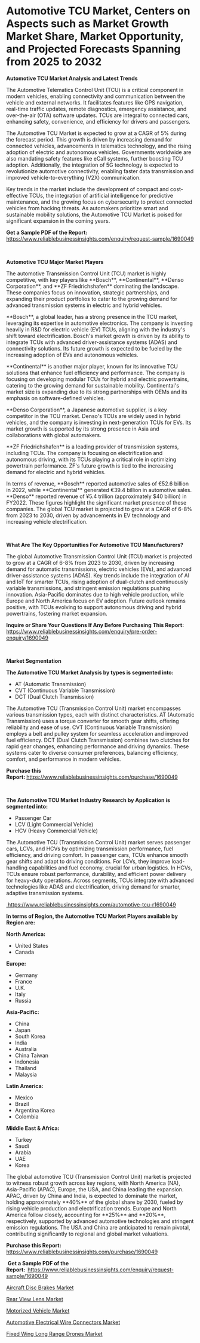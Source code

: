 <p><h1>Automotive TCU Market, Centers on Aspects such as Market Growth Market Share, Market Opportunity, and Projected Forecasts Spanning from 2025 to 2032</h1></p><p><strong>Automotive TCU Market Analysis and Latest Trends</strong></p>
<p><p>The Automotive Telematics Control Unit (TCU) is a critical component in modern vehicles, enabling connectivity and communication between the vehicle and external networks. It facilitates features like GPS navigation, real-time traffic updates, remote diagnostics, emergency assistance, and over-the-air (OTA) software updates. TCUs are integral to connected cars, enhancing safety, convenience, and efficiency for drivers and passengers.</p><p>The Automotive TCU Market is expected to grow at a CAGR of 5% during the forecast period. This growth is driven by increasing demand for connected vehicles, advancements in telematics technology, and the rising adoption of electric and autonomous vehicles. Governments worldwide are also mandating safety features like eCall systems, further boosting TCU adoption. Additionally, the integration of 5G technology is expected to revolutionize automotive connectivity, enabling faster data transmission and improved vehicle-to-everything (V2X) communication.</p><p>Key trends in the market include the development of compact and cost-effective TCUs, the integration of artificial intelligence for predictive maintenance, and the growing focus on cybersecurity to protect connected vehicles from hacking threats. As automakers prioritize smart and sustainable mobility solutions, the Automotive TCU Market is poised for significant expansion in the coming years.</p></p>
<p><strong>Get a Sample PDF of the Report:&nbsp;</strong> <a href="https://www.reliablebusinessinsights.com/enquiry/request-sample/1690049?utm_campaign=950&utm_medium=2&utm_source=Github&utm_content=ia&utm_term=22012025&utm_id=automotive-tcu">https://www.reliablebusinessinsights.com/enquiry/request-sample/1690049</a></p>
<p>&nbsp;</p>
<p><strong>Automotive TCU Major Market Players</strong></p>
<p><p>The automotive Transmission Control Unit (TCU) market is highly competitive, with key players like **Bosch**, **Continental**, **Denso Corporation**, and **ZF Friedrichshafen** dominating the landscape. These companies focus on innovation, strategic partnerships, and expanding their product portfolios to cater to the growing demand for advanced transmission systems in electric and hybrid vehicles.</p><p>**Bosch**, a global leader, has a strong presence in the TCU market, leveraging its expertise in automotive electronics. The company is investing heavily in R&D for electric vehicle (EV) TCUs, aligning with the industry's shift toward electrification. Bosch's market growth is driven by its ability to integrate TCUs with advanced driver-assistance systems (ADAS) and connectivity solutions. Its future growth is expected to be fueled by the increasing adoption of EVs and autonomous vehicles.</p><p>**Continental** is another major player, known for its innovative TCU solutions that enhance fuel efficiency and performance. The company is focusing on developing modular TCUs for hybrid and electric powertrains, catering to the growing demand for sustainable mobility. Continental's market size is expanding due to its strong partnerships with OEMs and its emphasis on software-defined vehicles.</p><p>**Denso Corporation**, a Japanese automotive supplier, is a key competitor in the TCU market. Denso's TCUs are widely used in hybrid vehicles, and the company is investing in next-generation TCUs for EVs. Its market growth is supported by its strong presence in Asia and collaborations with global automakers.</p><p>**ZF Friedrichshafen** is a leading provider of transmission systems, including TCUs. The company is focusing on electrification and autonomous driving, with its TCUs playing a critical role in optimizing powertrain performance. ZF's future growth is tied to the increasing demand for electric and hybrid vehicles.</p><p>In terms of revenue, **Bosch** reported automotive sales of €52.6 billion in 2022, while **Continental** generated €39.4 billion in automotive sales. **Denso** reported revenue of ¥5.4 trillion (approximately $40 billion) in FY2022. These figures highlight the significant market presence of these companies. The global TCU market is projected to grow at a CAGR of 6-8% from 2023 to 2030, driven by advancements in EV technology and increasing vehicle electrification.</p></p>
<p>&nbsp;</p>
<p><strong>What Are The Key Opportunities For Automotive TCU Manufacturers?</strong></p>
<p><p>The global Automotive Transmission Control Unit (TCU) market is projected to grow at a CAGR of 6-8% from 2023 to 2030, driven by increasing demand for automatic transmissions, electric vehicles (EVs), and advanced driver-assistance systems (ADAS). Key trends include the integration of AI and IoT for smarter TCUs, rising adoption of dual-clutch and continuously variable transmissions, and stringent emission regulations pushing innovation. Asia-Pacific dominates due to high vehicle production, while Europe and North America focus on EV adoption. Future outlook remains positive, with TCUs evolving to support autonomous driving and hybrid powertrains, fostering market expansion.</p></p>
<p><strong>Inquire or Share Your Questions If Any Before Purchasing This Report:</strong> <a href="https://www.reliablebusinessinsights.com/enquiry/pre-order-enquiry/1690049?utm_campaign=950&utm_medium=2&utm_source=Github&utm_content=ia&utm_term=22012025&utm_id=automotive-tcu">https://www.reliablebusinessinsights.com/enquiry/pre-order-enquiry/1690049</a></p>
<p>&nbsp;</p>
<p><strong>Market Segmentation</strong></p>
<p><strong>The Automotive TCU Market Analysis by types is segmented into:</strong></p>
<p><ul><li>AT (Automatic Transmission)</li><li>CVT (Continuous Variable Transmission)</li><li>DCT (Dual Clutch Transmission)</li></ul></p>
<p><p>The Automotive TCU (Transmission Control Unit) market encompasses various transmission types, each with distinct characteristics. AT (Automatic Transmission) uses a torque converter for smooth gear shifts, offering reliability and ease of use. CVT (Continuous Variable Transmission) employs a belt and pulley system for seamless acceleration and improved fuel efficiency. DCT (Dual Clutch Transmission) combines two clutches for rapid gear changes, enhancing performance and driving dynamics. These systems cater to diverse consumer preferences, balancing efficiency, comfort, and performance in modern vehicles.</p></p>
<p><strong>Purchase this Report:&nbsp;</strong><a href="https://www.reliablebusinessinsights.com/purchase/1690049?utm_campaign=950&utm_medium=2&utm_source=Github&utm_content=ia&utm_term=22012025&utm_id=automotive-tcu">https://www.reliablebusinessinsights.com/purchase/1690049</a></p>
<p>&nbsp;</p>
<p><strong>The Automotive TCU Market Industry Research by Application is segmented into:</strong></p>
<p><ul><li>Passenger Car</li><li>LCV (Light Commercial Vehicle)</li><li>HCV (Heavy Commercial Vehicle)</li></ul></p>
<p><p>The Automotive TCU (Transmission Control Unit) market serves passenger cars, LCVs, and HCVs by optimizing transmission performance, fuel efficiency, and driving comfort. In passenger cars, TCUs enhance smooth gear shifts and adapt to driving conditions. For LCVs, they improve load-handling capabilities and fuel economy, crucial for urban logistics. In HCVs, TCUs ensure robust performance, durability, and efficient power delivery for heavy-duty operations. Across segments, TCUs integrate with advanced technologies like ADAS and electrification, driving demand for smarter, adaptive transmission systems.</p></p>
<p><a href="https://www.reliablebusinessinsights.com/automotive-tcu-r1690049?utm_campaign=950&utm_medium=2&utm_source=Github&utm_content=ia&utm_term=22012025&utm_id=automotive-tcu">&nbsp;https://www.reliablebusinessinsights.com/automotive-tcu-r1690049</a></p>
<p><strong>In terms of Region, the Automotive TCU Market Players available by Region are:</strong></p>
<p>
    <p> <strong> North America: </strong>
        <ul>
            <li>United States</li>
            <li>Canada</li>
        </ul>
        </p> 
    <p> <strong> Europe: </strong>
        <ul>
            <li>Germany</li>
            <li>France</li>
            <li>U.K.</li>
            <li>Italy</li>
            <li>Russia</li>
        </ul>
        </p> 
    <p> <strong> Asia-Pacific: </strong>
        <ul>
            <li>China</li>
            <li>Japan</li>
            <li>South Korea</li>
            <li>India</li>
            <li>Australia</li>
            <li>China Taiwan</li>
            <li>Indonesia</li>
            <li>Thailand</li>
            <li>Malaysia</li>
        </ul>
        </p> 
    <p> <strong> Latin America: </strong>
        <ul>
            <li>Mexico</li>
            <li>Brazil</li>
            <li>Argentina Korea</li>
            <li>Colombia</li>
        </ul>
        </p> 
    <p> <strong> Middle East & Africa: </strong>
        <ul>
            <li>Turkey</li>
            <li>Saudi</li>
            <li>Arabia</li>
            <li>UAE</li>
            <li>Korea</li>
        </ul>
    </p>
    </p>
<p><p>The global automotive TCU (Transmission Control Unit) market is projected to witness robust growth across key regions, with North America (NA), Asia-Pacific (APAC), Europe, the USA, and China leading the expansion. APAC, driven by China and India, is expected to dominate the market, holding approximately **40%** of the global share by 2030, fueled by rising vehicle production and electrification trends. Europe and North America follow closely, accounting for **25%** and **20%**, respectively, supported by advanced automotive technologies and stringent emission regulations. The USA and China are anticipated to remain pivotal, contributing significantly to regional and global market valuations.</p></p>
<p><strong>Purchase this Report: </strong><a href="https://www.reliablebusinessinsights.com/purchase/1690049?utm_campaign=950&utm_medium=2&utm_source=Github&utm_content=ia&utm_term=22012025&utm_id=automotive-tcu">https://www.reliablebusinessinsights.com/purchase/1690049</a></p>
<p>&nbsp;<strong>Get a Sample PDF of the Report:&nbsp;&nbsp;</strong><a href="https://www.reliablebusinessinsights.com/enquiry/request-sample/1690049?utm_campaign=950&utm_medium=2&utm_source=Github&utm_content=ia&utm_term=22012025&utm_id=automotive-tcu">https://www.reliablebusinessinsights.com/enquiry/request-sample/1690049</a></p>
<p><strong></strong></p>
<p><p><a href="https://github.com/hammelximalschid/Market-Research-Report-List-1/blob/main/aircraft-disc-brakes-market.md?utm_campaign=950&utm_medium=2&utm_source=Github&utm_content=ia&utm_term=22012025&utm_id=automotive-tcu">Aircraft Disc Brakes Market</a></p><p><a href="https://github.com/lindaopodray/Market-Research-Report-List-1/blob/main/rear-view-lens-market.md?utm_campaign=950&utm_medium=2&utm_source=Github&utm_content=ia&utm_term=22012025&utm_id=automotive-tcu">Rear View Lens Market</a></p><p><a href="https://github.com/flnordan65e0/Market-Research-Report-List-1/blob/main/motorized-vehicle-market.md?utm_campaign=950&utm_medium=2&utm_source=Github&utm_content=ia&utm_term=22012025&utm_id=automotive-tcu">Motorized Vehicle Market</a></p><p><a href="https://github.com/antonioc6hal/Market-Research-Report-List-1/blob/main/automotive-electrical-wire-connectors-market.md?utm_campaign=950&utm_medium=2&utm_source=Github&utm_content=ia&utm_term=22012025&utm_id=automotive-tcu">Automotive Electrical Wire Connectors Market</a></p><p><a href="https://github.com/rodinayygacklezi/Market-Research-Report-List-1/blob/main/fixed-wing-long-range-drones-market.md?utm_campaign=950&utm_medium=2&utm_source=Github&utm_content=ia&utm_term=22012025&utm_id=automotive-tcu">Fixed Wing Long Range Drones Market</a></p></p>